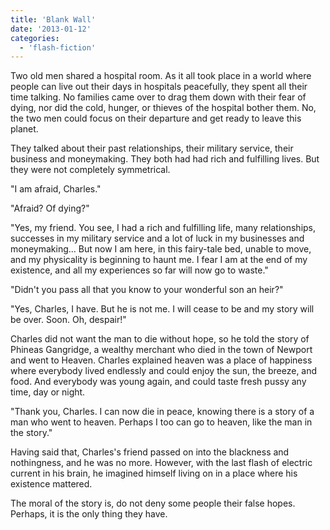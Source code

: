 ```yaml
---
title: 'Blank Wall'
date: '2013-01-12'
categories:
  - 'flash-fiction'
---
```


Two old men shared a hospital room. As it all took place in a world where people
can live out their days in hospitals peacefully, they spent all their time
talking. No families came over to drag them down with their fear of dying, nor
did the cold, hunger, or thieves of the hospital bother them. No, the two men
could focus on their departure and get ready to leave this planet.

<!-- truncate -->


They talked about their past relationships, their military service, their
business and moneymaking. They both had had rich and fulfilling lives. But they
were not completely symmetrical.

"I am afraid, Charles."

"Afraid? Of dying?"

"Yes, my friend. You see, I had a rich and fulfilling life, many relationships,
successes in my military service and a lot of luck in my businesses and
moneymaking... But now I am here, in this fairy-tale bed, unable to move, and my
physicality is beginning to haunt me. I fear I am at the end of my existence,
and all my experiences so far will now go to waste."

"Didn't you pass all that you know to your wonderful son an heir?"

"Yes, Charles, I have. But he is not me. I will cease to be and my story will be
over. Soon. Oh, despair!"

Charles did not want the man to die without hope, so he told the story of
Phineas Gangridge, a wealthy merchant who died in the town of Newport and went
to Heaven. Charles explained heaven was a place of happiness where everybody
lived endlessly and could enjoy the sun, the breeze, and food. And everybody was
young again, and could taste fresh pussy any time, day or night.

"Thank you, Charles. I can now die in peace, knowing there is a story of a man
who went to heaven. Perhaps I too can go to heaven, like the man in the story."

Having said that, Charles's friend passed on into the blackness and nothingness,
and he was no more. However, with the last flash of electric current in his
brain, he imagined himself living on in a place where his existence mattered.

The moral of the story is, do not deny some people their false hopes. Perhaps,
it is the only thing they have.
